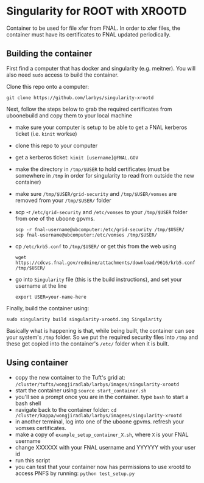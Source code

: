 # Singularity for ROOT with XROOTD

Container to be used for file xfer from FNAL.
In order to xfer files, the container must have its certificates to FNAL updated periodically.

## Building the container

First find a computer that has docker and singularity (e.g. meitner). You will also need `sudo` access to build the container.

Clone this repo onto a computer:

    git clone https://github.com/larbys/singularity-xrootd
    
Next, follow the steps below to grab the required certificates from uboonebuild and copy them to your local machine

* make sure your computer is setup to be able to get a FNAL kerberos ticket (i.e. `kinit` workse)
* clone this repo to your computer
* get a kerberos ticket: `kinit [username]@FNAL.GOV`
* make the directory in `/tmp/$USER` to hold certificates (must be somewhere in `/tmp` in order for singularity to read from outside the new container)
* make sure `/tmp/$USER/grid-security` and `/tmp/$USER/vomses` are removed from your `/tmp/$USER/` folder
* scp -r `/etc/grid-security` and `/etc/vomses` to your `/tmp/$USER` folder from one of the uboone gpvms.

      scp -r fnal-username@ubcomputer:/etc/grid-security /tmp/$USER/
      scp fnal-username@ubcomputer:/etc/vomses /tmp/$USER/

* cp `/etc/krb5.conf` to `/tmp/$USER/` or get this from the web using

      wget https://cdcvs.fnal.gov/redmine/attachments/download/9616/krb5.conf /tmp/$USER/

* go into `Singularity` file (this is the build instructions), and set your username at the line

      export USER=your-name-here


Finally, build the container using: 


    sudo singularity build singularity-xrootd.img Singularity


Basically what is happening is that, while being built, the container can see your system's `/tmp` folder.
So we put the required security files into `/tmp` and these get copied into the container's `/etc/` folder when it is built.

## Using container

* copy the new container to the Tuft's grid at: `/cluster/tufts/wongjiradlab/larbys/images/singularity-xrootd`
* start the container using `source start_container.sh`
* you'll see a prompt once you are in the container.  type `bash` to start a bash shell
* navigate back to the container folder: `cd /cluster/kappa/wongjiradlab/larbys/imagees/singularity-xrootd`
* in another terminal, log into one of the uboone gpvms. refresh your vomses certificates.
* make a copy of `example_setup_container_X.sh`, where `X` is your FNAL username
* change XXXXXX with your FNAL username and YYYYYY with your user id
* run this script
* you can test that your container now has permissions to use xrootd to access PNFS by running: `python test_setup.py`

